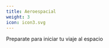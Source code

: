 ```yaml
---
title: Aeroespacial
weight: 3
icon: icon3.svg
---
```


Preparate para iniciar tu viaje al espacio